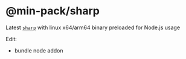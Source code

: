 # @min-pack/sharp

Latest [`sharp`](https://github.com/lovell/sharp/) with linux x64/arm64 binary preloaded for Node.js usage

Edit:
- bundle node addon
